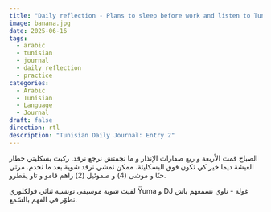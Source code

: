 ```yaml
---
title: "Daily reflection - Plans to sleep before work and listen to Tunisian music."
image: banana.jpg
date: 2025-06-16
tags:
  - arabic
  - tunisian
  - journal
  - daily reflection
  - practice
categories:
  - Arabic
  - Tunisian
  - Language
  - Journal
draft: false
direction: rtl
description: "Tunisian Daily Journal: Entry 2"
---
```

الصباح قمت الأربعة و ربع صفارات الإنذار و ما نجمتش نرجع نرقد. ركبت بسكليتي خطار العيشة ديما خير كي تكون فوق البسكليتة. ممكن نمشي نرقد شوية بعد ما نخدم. مرتي حنّا و موشى (4) و صموئيل (2) راهم قامو و تاو يفطرو.

لقيت شوية موسيقى تونسية ثنائي فولكلوري Ÿuma و DJ غولة - ناوي نسمعهم باش نطوّر في الفهم بالسّمع.
